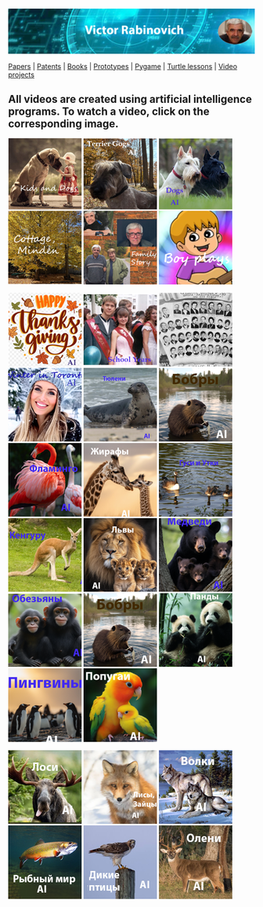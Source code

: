 ![Header Image](https://raw.githubusercontent.com/victenna/vrabinovich/main/Images/Header.png)

[Papers](papers.md) | [Patents](patents.md) | [Books](books.md) | [Prototypes](prototypes.md) | [Pygame](pygame.md) | [Turtle lessons](turtle_lessons.md) | [Video projects](video_projects.md)

## **All videos are created using artificial intelligence programs. To watch a video, click on the corresponding image.**


[![Dogs and Kids](https://raw.githubusercontent.com/victenna/vrabinovich/main/Images/Dogs%20and%20kids.png)](https://www.youtube.com/watch?v=whoiHovNMFs)
[![Terrier Dogs](https://raw.githubusercontent.com/victenna/vrabinovich/main/Images/Terrier%20dogs.png)](https://youtu.be/KkCjh5AozvA)
[![Dogs](https://raw.githubusercontent.com/victenna/vrabinovich/main/Images/Dogs.png)](https://www.youtube.com/shorts/0EpCACd949w)
[![Minden](https://raw.githubusercontent.com/victenna/vrabinovich/main/Images/Cottage%20Minden.png)](https://youtu.be/b9gTKUv__mM)
[![Family](https://raw.githubusercontent.com/victenna/vrabinovich/main/Images/Family%20story.png)](https://youtu.be/xxgmARvQ3UU)
[![Boy](https://raw.githubusercontent.com/victenna/vrabinovich/main/Images/Boy%20plays.png)](https://www.youtube.com/shorts/afVPOF4M2FE)

[![Happy_thanks](https://raw.githubusercontent.com/victenna/vrabinovich/main/Images/Happy%20thanks.png)](https://www.youtube.com/watch?v=m5oAX2Mfsuk)
[![School](https://raw.githubusercontent.com/victenna/vrabinovich/main/Images/School%20Years.png)](https://vimeo.com/manage/videos/1020783755)
[![School1](https://raw.githubusercontent.com/victenna/vrabinovich/main/Images/School.png)](https://www.youtube.com/watch?v=f46q5o1Kj88)
[![Winter](https://raw.githubusercontent.com/victenna/vrabinovich/main/Images/Winter.png)](https://www.youtube.com/watch?v=hOwj09i0N50)
[![Winter](https://raw.githubusercontent.com/victenna/vrabinovich/main/Images/%D0%A2%D1%8E%D0%BB%D0%B5%D0%BD%D0%B8.png)](https://www.youtube.com/watch?v=4Kyqgo-sBHU)
[![Bobr](https://raw.githubusercontent.com/victenna/vrabinovich/main/Images/Bobr.png)](https://youtu.be/cwrndGvP_mk)
[![Flamingo](https://raw.githubusercontent.com/victenna/vrabinovich/main/Images/Flamingo.png)](https://youtu.be/b9Q05NFj8Bw)
[![Giraf](https://raw.githubusercontent.com/victenna/vrabinovich/main/Images/Giraf.png)](https://youtu.be/IgxVY8zljCY)
[![Gusi](https://raw.githubusercontent.com/victenna/vrabinovich/main/Images/Gusi.png)](https://www.youtube.com/watch?v=8iO3QlLbyKM)
[![Kenguru](https://raw.githubusercontent.com/victenna/vrabinovich/main/Images/Kenguru.png)](https://youtu.be/JvA21lnXUZM)
[![Lev](https://raw.githubusercontent.com/victenna/vrabinovich/main/Images/Lev.png)](https://youtu.be/L_NLAs4m1TE)
[![Medvedi](https://raw.githubusercontent.com/victenna/vrabinovich/main/Images/Medvedi.png)](https://youtu.be/GAyMf_7d_ZI)
[![Obeziana](https://raw.githubusercontent.com/victenna/vrabinovich/main/Images/Obeziana.png)](https://youtu.be/dh0xXkzr9uM)
[![Bobr](https://raw.githubusercontent.com/victenna/vrabinovich/main/Images/Bobr.png)](https://youtu.be/cwrndGvP_mk)
[![Panda](https://raw.githubusercontent.com/victenna/vrabinovich/main/Images/Panda.png)](https://youtu.be/FxiWYmJPgOk)
[![Pingvin](https://raw.githubusercontent.com/victenna/vrabinovich/main/Images/Pingvin.png)](https://youtu.be/aOKOdWtctOEk)
[![Popugai](https://raw.githubusercontent.com/victenna/vrabinovich/main/Images/Popugai.png)](https://youtu.be/xw4OxW0IeWg)

[![Losi](https://raw.githubusercontent.com/victenna/vrabinovich/main/Images/Losi.png)](https://www.youtube.com/watch?v=FRS5GuJLL_c)
[![Lisi](https://raw.githubusercontent.com/victenna/vrabinovich/main/Images/Lisi.png)](https://youtu.be/FRS5GuJLL_c )
[![Volki](https://raw.githubusercontent.com/victenna/vrabinovich/main/Images/Volki.png)](https://youtu.be/WcUUmUAupJs)
[![Riba](https://raw.githubusercontent.com/victenna/vrabinovich/main/Images/Riba.png)](https://youtu.be/xw4OxW0IeWg)
[![Ptica](https://raw.githubusercontent.com/victenna/vrabinovich/main/Images/Ptica.png)](https://youtu.be/EtQg83PHSEg)
[![Oleni](https://raw.githubusercontent.com/victenna/vrabinovich/main/Images/Oleni.png)](https://youtu.be/ux-YeWMqxbU )
























































